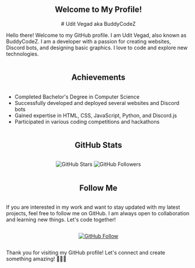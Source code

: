<div style="display:flex;align-items:center;justify-content:center;flex-direction:column;">
<h2 align="center">Welcome to My Profile!</h2># Udit Vegad aka BuddyCodeZ

Hello there! Welcome to my GitHub profile. I am Udit Vegad, also known as BuddyCodeZ. I am a developer with a passion for creating websites, Discord bots, and designing basic graphics. I love to code and explore new technologies. 

## Achievements

- Completed Bachelor's Degree in Computer Science
- Successfully developed and deployed several websites and Discord bots
- Gained expertise in HTML, CSS, JavaScript, Python, and Discord.js
- Participated in various coding competitions and hackathons

## GitHub Stats

![GitHub Stars](https://img.shields.io/github/stars/BuddyCodez?style=flat&logo=github&color=yellow) 
![GitHub Followers](https://img.shields.io/github/followers/BuddyCodez?style=flat&logo=github&color=brightgreen)


## Follow Me

If you are interested in my work and want to stay updated with my latest projects, feel free to follow me on GitHub. I am always open to collaboration and learning new things. Let's code together!

[![GitHub Follow](https://img.shields.io/github/followers/BuddyCodez?label=Follow&style=social)](https://github.com/BuddyCodez)

Thank you for visiting my GitHub profile! Let's connect and create something amazing! 🚀🔥😄
